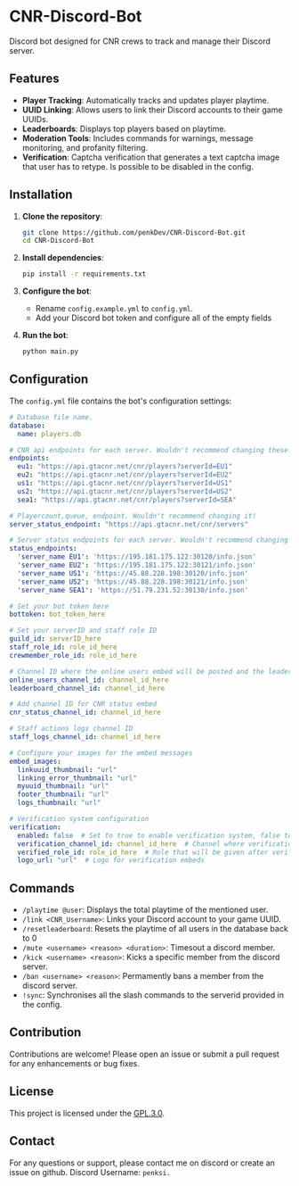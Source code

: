 # CNR-Discord-Bot

Discord bot designed for CNR crews to track and manage their Discord server.

## Features

- **Player Tracking**: Automatically tracks and updates player playtime.
- **UUID Linking**: Allows users to link their Discord accounts to their game UUIDs.
- **Leaderboards**: Displays top players based on playtime.
- **Moderation Tools**: Includes commands for warnings, message monitoring, and profanity filtering.
- **Verification**: Captcha verification that generates a text captcha image that user has to retype. Is possible to be disabled in the config.


## Installation

1. **Clone the repository**:

    ```bash
    git clone https://github.com/penkDev/CNR-Discord-Bot.git
    cd CNR-Discord-Bot
    ```

2. **Install dependencies**:

    ```bash
    pip install -r requirements.txt
    ```

3. **Configure the bot**:

    - Rename `config.example.yml` to `config.yml`.
    - Add your Discord bot token and configure all of the empty fields

4. **Run the bot**:

    ```bash
    python main.py
    ```

## Configuration

The `config.yml` file contains the bot's configuration settings:

```yaml
# Database file name.
database:
  name: players.db

# CNR api endpoints for each server. Wouldn't recommend changing these!
endpoints:
  eu1: "https://api.gtacnr.net/cnr/players?serverId=EU1"
  eu2: "https://api.gtacnr.net/cnr/players?serverId=EU2"
  us1: "https://api.gtacnr.net/cnr/players?serverId=US1"
  us2: "https://api.gtacnr.net/cnr/players?serverId=US2"
  sea1: "https://api.gtacnr.net/cnr/players?serverId=SEA"

# Playercount,queue, endpoint. Wouldn't recommend changing it!
server_status_endpoint: "https://api.gtacnr.net/cnr/servers"

# Server status endpoints for each server. Wouldn't recommend changing these!
status_endpoints:
  'server_name EU1': 'https://195.181.175.122:30120/info.json'
  'server_name EU2': 'https://195.181.175.122:30121/info.json'
  'server_name US1': 'https://45.88.228.198:30120/info.json'
  'server_name US2': 'https://45.88.228.198:30121/info.json'
  'server_name SEA1': 'https://51.79.231.52:30130/info.json'

# Set your bot token here
bottoken: bot_token_here

# Set your serverID and staff role ID
guild_id: serverID_here
staff_role_id: role_id_here
crewmember_role_id: role_id_here

# Channel ID where the online users embed will be posted and the leaderboard
online_users_channel_id: channel_id_here 
leaderboard_channel_id: channel_id_here 

# Add channel ID for CNR status embed
cnr_status_channel_id: channel_id_here 

# Staff actions logs channel ID
staff_logs_channel_id: channel_id_here

# Configure your images for the embed messages
embed_images:
  linkuuid_thumbnail: "url"
  linking_error_thumbnail: "url"
  myuuid_thumbnail: "url"
  footer_thumbnail: "url"
  logs_thumbnail: "url"

# Verification system configuration
verification:
  enabled: false  # Set to true to enable verification system, false to disable
  verification_channel_id: channel_id_here  # Channel where verification message will be posted
  verified_role_id: role_id_here  # Role that will be given after verification
  logo_url: "url"  # Logo for verification embeds
```

## Commands

- `/playtime @user`: Displays the total playtime of the mentioned user.
- `/link <CNR_Username>`: Links your Discord account to your game UUID.
- `/resetleaderboard`: Resets the playtime of all users in the database back to 0
- `/mute <username> <reason> <duration>`: Timesout a discord member.
- `/kick <username> <reason>`: Kicks a specific member from the discord server.
- `/ban <username> <reason>`: Permamently bans a member from the discord server.
- `!sync`: Synchronises all the slash commands to the serverid provided in the config.

## Contribution

Contributions are welcome! Please open an issue or submit a pull request for any enhancements or bug fixes.

## License

This project is licensed under the [GPL.3.0](https://github.com/penkDev/CNR-Discord-Bot?tab=License-1-ov-file).
## Contact

For any questions or support, please contact me on discord or create an issue on github. Discord Username: `penksi.`